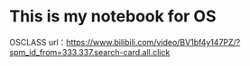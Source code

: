 # This is my notebook for OS
OSCLASS url：https://www.bilibili.com/video/BV1bf4y147PZ/?spm_id_from=333.337.search-card.all.click

